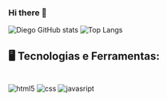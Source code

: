 ### Hi there 👋

![Diego GitHub stats](https://github-readme-stats.vercel.app/api?username=DiegooInacio&show_icons=true&theme=radical)
![Top Langs](https://github-readme-stats.vercel.app/api/top-langs/?username=DiegooInacio&layout=compact)

## 🖥️ Tecnologias e Ferramentas:

<div style="display: inline_block"><br/>
  <img align="center" alt="html5" src= "https://img.shields.io/badge/HTML5-E34F26?style=for-the-badge&logo=html5&logoColor=white"/>
  <img align="center" alt="css" src= "https://img.shields.io/badge/CSS3-1572B6?style=for-the-badge&logo=css3&logoColor=white"/>
  <img align="center" alt="javasript" src= "https://img.shields.io/badge/JavaScript-F7DF1E?style=for-the-badge&logo=javascript&logoColor=black"/>
</div><br/>
